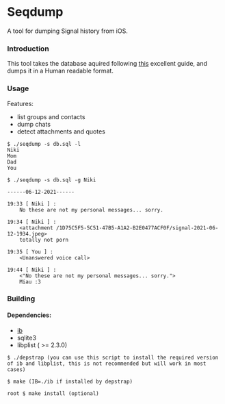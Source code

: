 # Seqdump

A tool for dumping Signal history from iOS.

### Introduction

This tool takes the database aquired following [this](https://cight.co/backup-signal-ios-jailbreak/) excellent guide, and dumps it in a Human readable format.

### Usage

Features:
- list groups and contacts
- dump chats
- detect attachments and quotes

~~~
$ ./seqdump -s db.sql -l
Niki
Mom
Dad
You

$ ./seqdump -s db.sql -g Niki

------06-12-2021------

19:33 [ Niki ] :
    No these are not my personal messages... sorry.

19:34 [ Niki ] :
    <attachment /1D75C5F5-5C51-47B5-A1A2-B2E0477ACF0F/signal-2021-06-12-1934.jpeg>
    totally not porn

19:35 [ You ] :
    <Unanswered voice call>

19:44 [ Niki ] :
    <"No these are not my personal messages... sorry.">
    Miau :3
~~~

### Building

#### Dependencies:
- [ib](https://github.com/Niki-Nu/ibranching)
- sqlite3
- libplist ( >= 2.3.0)

~~~
$ ./depstrap (you can use this script to install the required version of ib and libplist, this is not recommended but will work in most cases)

$ make (IB=./ib if installed by depstrap)

root $ make install (optional)
~~~

